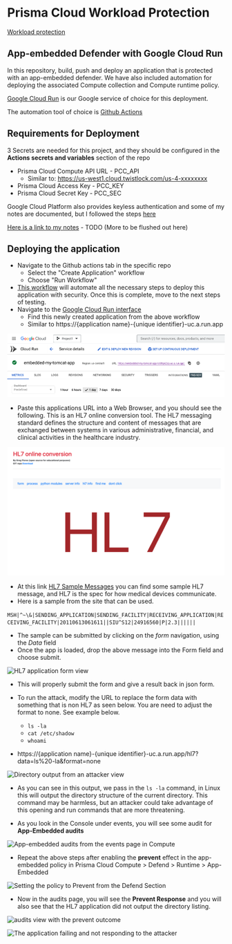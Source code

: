 # Prisma Cloud Workload Protection 

[Workload protection](https://www.prismacloud.io/)

## App-embedded Defender with Google Cloud Run

In this repository, build, push and deploy an application that is protected with an app-embedded defender.  We have also included automation for deploying the associated Compute collection and Compute runtime policy. 

[Google Cloud Run](https://cloud.google.com/run) is our Google service of choice for this deployment. 

The automation tool of choice is [Github Actions](https://github.com/actions)


## Requirements for Deployment
3 Secrets are needed for this project, and they should be configured in the **Actions secrets and variables** section of the repo

  - Prisma Cloud Compute API URL - PCC_API
    - Similar to: https://us-west1.cloud.twistlock.com/us-4-xxxxxxxx
  - Prisma Cloud Access Key - PCC_KEY
  - Prisma Cloud Secret Key - PCC_SEC

Google Cloud Platform also provides keyless authentication and some of my notes are documented, but I followed the steps [here](https://github.com/google-github-actions/auth#setup) 

[Here is a link to my notes](authentication.md) - TODO (More to be flushed out here)



## Deploying the application
- Navigate to the Github actions tab in the specific repo
  - Select the "Create Application" workflow
  - Choose "Run Workflow"
- [This workflow](.github/workflows/workflow-create.yml) will automate all the necessary steps to deploy this application with security.  Once this is complete, move to the next steps of testing. 
- Navigate to the [Google Cloud Run interface](https://console.cloud.google.com/run)
  - Find this newly created application from the above workflow
  - Similar to https://{application name}-{unique identifier}-uc.a.run.app

![The Google Cloud Run Interface](images/image.png)

- Paste this applications URL into a Web Browser, and you should see the following.  This is an HL7 online conversion tool. The HL7 messaging standard defines the structure and content of messages that are exchanged between systems in various administrative, financial, and clinical activities in the healthcare industry.

![the HL7 Application from a browser view](images/image2.png)

- At this link [HL7 Sample Messages](https://docs.webchartnow.com/functions/system-administration/interfaces/sample-hl7-messages/) you can find some sample HL7 message, and HL7 is the spec for how medical devices communicate. 
- Here is a sample from the site that can be used. 

```MSH|^~\&|SENDING_APPLICATION|SENDING_FACILITY|RECEIVING_APPLICATION|RECEIVING_FACILITY|20110613061611||SIU^S12|24916560|P|2.3||||||```

- The sample can be submitted by clicking on the *form* navigation, using the *Data* field
- Once the app is loaded, drop the above message into the Form field and choose submit.

![HL7 application form view](images/image3.png)

 
- This will properly submit the form and give a result back in json form. 
- To run the attack, modify the URL to replace the form data with something that is non HL7 as seen below.  You are need to adjust the format to none.  See example below.
  - ```ls -la```
  - ```cat /etc/shadow```
  - ```whoami```

- https://{application name}-{unique identifier}-uc.a.run.app/hl7?data=ls%20-la&format=none

![Directory output from an attacker view](images/image4.png)

- As you can see in this output, we pass in the ```ls -la``` command, in Linux this will output the directory structure of the current directory. This command may be harmless, but an attacker could take advantage of this opening and run commands that are more threatening. 

- As you look in the Console under events, you will see some audit for **App-Embedded audits**

![App-embedded audits from the events page in Compute](images/image5.png)


- Repeat the above steps after enabling the **prevent** effect in the app-embedded policy in Prisma Cloud Compute > Defend > Runtime > App-Embedded

![Setting the policy to Prevent from the Defend Section](images/image6.png)

- Now in the audits page, you will see the **Prevent Response** and you will also see that the HL7 application did not output the directory listing. 

![audits view with the prevent outcome](images/image7.png)

![The application failing and not responding to the attacker](images/image8.png)
